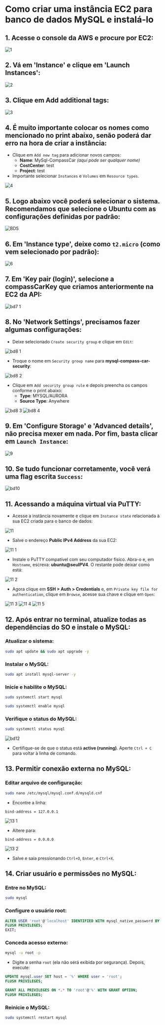 # Como criar uma instância EC2 para banco de dados MySQL e instalá-lo

## 1. Acesse o console da AWS e procure por EC2:

![1](https://github.com/user-attachments/assets/139da57e-bb3a-4b8c-947d-02f8fa1a9976)

## 2. Vá em 'Instance' e clique em 'Launch Instances':

![2](https://github.com/user-attachments/assets/22089d11-c86a-4630-b692-5bf6a9bc2600)


## 3. Clique em Add additional tags:

![3](https://github.com/user-attachments/assets/e745522a-4e5e-4fb1-9d7f-ec71aa0e99dd)

## 4. É muito importante colocar os nomes como mencionado no print abaixo, senão poderá dar erro na hora de criar a instância:
- Clique em `Add new tag` para adicionar novos campos:  
  - **Name**: MySql-CompassCar *(aqui pode ser qualquer nome)*  
  - **CostCenter**: test  
  - **Project**: test  
- Importante selecionar `Instances` e `Volumes` em `Resource types`.  

![4](https://github.com/user-attachments/assets/aa00e9ba-76f7-4144-9dd0-cef842748b51)

## 5. Logo abaixo você poderá selecionar o sistema. Recomendamos que selecione o Ubuntu com as configurações definidas por padrão:

![BD5](https://github.com/user-attachments/assets/67827989-e585-4d86-aa5c-ede511872b63)

## 6. Em 'Instance type', deixe como `t2.micro` (como vem selecionado por padrão):

![6](https://github.com/user-attachments/assets/c5aaecf2-4c6f-4467-860f-180bf21ecd88)

## 7. Em 'Key pair (login)', selecione a **compassCarKey** que criamos anteriormente na EC2 da API:

![bd7 1](https://github.com/user-attachments/assets/bf0dd114-3fa8-4a4e-99d0-21ae2bf3cd47)

## 8. No 'Network Settings', precisamos fazer algumas configurações:
- Deixe selecionado `Create security group` e clique em `Edit`:  

![bd8 1](https://github.com/user-attachments/assets/f93df4a1-723e-423d-ab50-3d901e66de1f)

- Troque o nome em `Security group name` para **mysql-compass-car-security**:  

![bd8 2](https://github.com/user-attachments/assets/f3412755-c0b0-48ab-bb25-fb7a29b1ebf3)

- Clique em `Add security group rule` e depois preencha os campos conforme o print abaixo:  
  - **Type**: MYSQL/AURORA  
  - **Source Type**: Anywhere
    
![bd8 3](https://github.com/user-attachments/assets/1dfac548-e095-4d3d-bb07-1638c061400e)
![bd8 4](https://github.com/user-attachments/assets/e0c70b05-c440-429e-87d7-f495cb7474c9)


## 9. Em 'Configure Storage' e 'Advanced details', não precisa mexer em nada. Por fim, basta clicar em `Launch Instance`:

![9](https://github.com/user-attachments/assets/5c4ab67a-c5ff-434f-85e9-d9a005b2455a)

## 10. Se tudo funcionar corretamente, você verá uma flag escrita `Success`:

![bd10](https://github.com/user-attachments/assets/4cbc7fee-9909-490b-8721-3573dab97481)

## 11. Acessando a máquina virtual via PuTTY:
- Acesse a instância novamente e clique em `Instance state` relacionada à sua EC2 criada para o banco de dados:  

![11](https://github.com/user-attachments/assets/999df683-1fd3-48ef-a169-77659f656602)

- Salve o endereço **Public IPv4 Address** da sua EC2:  

![11 1](https://github.com/user-attachments/assets/b9f7518a-f0c2-46de-9456-f7f902823523)

- Instale o PuTTY compatível com seu computador físico. Abra-o e, em `Hostname`, escreva: **ubuntu@seuIPV4**. O restante pode deixar como está:

![11 2](https://github.com/user-attachments/assets/11c89f9a-7c29-4ed5-8aff-5d26022cdb4d)


- Agora clique em **SSH > Auth > Credentials** e, em `Private key file for authentication`, clique em `Browse`, acesse sua chave e clique em `Open`:  

![11 3](https://github.com/user-attachments/assets/32b361b4-2d30-4abb-a517-21908ac1278f)
![11 4](https://github.com/user-attachments/assets/b0c98df8-75bc-46a7-972a-e89b3a104cd9)
![11 5](https://github.com/user-attachments/assets/1c7527fd-084e-424a-81bb-5fcea431b8e0)


## 12. Após entrar no terminal, atualize todas as dependências do SO e instale o MySQL:
### Atualizar o sistema:
```bash
sudo apt update && sudo apt upgrade -y
```

### Instalar o MySQL:
```bash
sudo apt install mysql-server -y
```

### Inicie e habilite o MySQL:
```bash
sudo systemctl start mysql
```

```bash
sudo systemctl enable mysql
```

### Verifique o status do MySQL:
```bash
sudo systemctl status mysql
```

![bd12](https://github.com/user-attachments/assets/5e37765e-30e4-48cf-a26d-9bd1aecb929e)

- Certifique-se de que o status está **active (running)**. Aperte `Ctrl + C` para voltar à linha de comando.

## 13. Permitir conexão externa no MySQL:
### Editar arquivo de configuração:
```bash
sudo nano /etc/mysql/mysql.conf.d/mysqld.cnf
```

- Encontre a linha:
```text
bind-address = 127.0.0.1
```

![13 1](https://github.com/user-attachments/assets/86210699-cbb1-4187-8499-d19397bc04e3)

- Altere para:
```text
bind-address = 0.0.0.0
```

![13 2](https://github.com/user-attachments/assets/08f4fb35-2933-48fa-a262-f45e7ada2bbb)

- Salve e saia pressionando `Ctrl+O`, `Enter`, e `Ctrl+X`.

## 14. Criar usuário e permissões no MySQL:
### Entre no MySQL:
```bash
sudo mysql
```

### Configure o usuário root:
```sql
ALTER USER 'root'@'localhost' IDENTIFIED WITH mysql_native_password BY 'root';
FLUSH PRIVILEGES;
EXIT;
```

### Conceda acesso externo:
```bash
mysql -u root -p
```

- Digite a senha `root` (ela não será exibida por segurança). Depois, execute:
```sql
UPDATE mysql.user SET host = '%' WHERE user = 'root';
FLUSH PRIVILEGES;
```

```sql
GRANT ALL PRIVILEGES ON *.* TO 'root'@'%' WITH GRANT OPTION;
FLUSH PRIVILEGES;
```

### Reinicie o MySQL:
```bash
sudo systemctl restart mysql
```
